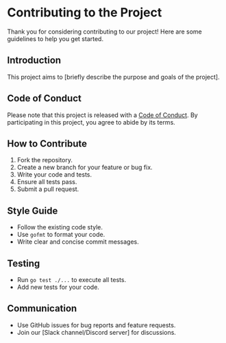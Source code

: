 # Contributing to the Project

Thank you for considering contributing to our project! Here are some guidelines to help you get started.

## Introduction

This project aims to [briefly describe the purpose and goals of the project].

## Code of Conduct

Please note that this project is released with a [Code of Conduct](CODE_OF_CONDUCT.md). By participating in this project, you agree to abide by its terms.

## How to Contribute

1. Fork the repository.
2. Create a new branch for your feature or bug fix.
3. Write your code and tests.
4. Ensure all tests pass.
5. Submit a pull request.

## Style Guide

- Follow the existing code style.
- Use `gofmt` to format your code.
- Write clear and concise commit messages.

## Testing

- Run `go test ./...` to execute all tests.
- Add new tests for your code.

## Communication

- Use GitHub issues for bug reports and feature requests.
- Join our [Slack channel/Discord server] for discussions.
